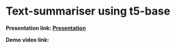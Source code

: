 # Text-summariser using t5-base 


<b>Presentation link: <a href="https://github.com/Skyurge/Text-summariser/blob/main/MiniProject/Text_summarizer_Team_20.pdf">Presentation </a></b>

<b>Demo video link:</b>
